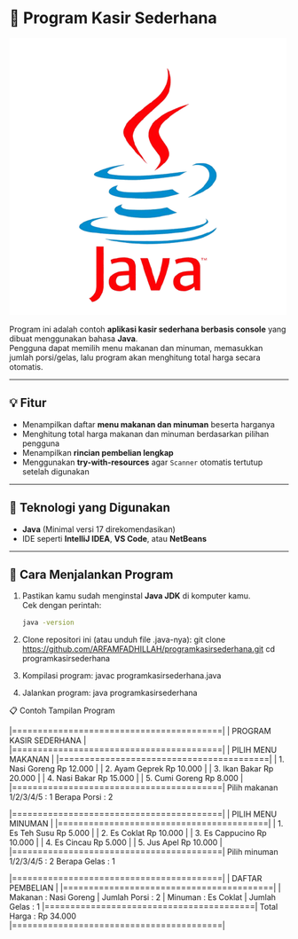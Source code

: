 # 🧾 Program Kasir Sederhana

![Java Logo](https://github.com/ARFAMFADHILLAH/programkasirsederhana/blob/main/java.png)

Program ini adalah contoh **aplikasi kasir sederhana berbasis console** yang dibuat menggunakan bahasa **Java**.  
Pengguna dapat memilih menu makanan dan minuman, memasukkan jumlah porsi/gelas, lalu program akan menghitung total harga secara otomatis.

---

## 💡 Fitur
- Menampilkan daftar **menu makanan dan minuman** beserta harganya  
- Menghitung total harga makanan dan minuman berdasarkan pilihan pengguna  
- Menampilkan **rincian pembelian lengkap**  
- Menggunakan **try-with-resources** agar `Scanner` otomatis tertutup setelah digunakan  

---

## 🧰 Teknologi yang Digunakan
- **Java** (Minimal versi 17 direkomendasikan)
- IDE seperti **IntelliJ IDEA**, **VS Code**, atau **NetBeans**  

---

## 📜 Cara Menjalankan Program

1. Pastikan kamu sudah menginstal **Java JDK** di komputer kamu.  
   Cek dengan perintah:
   ```bash
   java -version

2. Clone repositori ini (atau unduh file .java-nya):
  git clone https://github.com/ARFAMFADHILLAH/programkasirsederhana.git
  cd programkasirsederhana

4. Kompilasi program:
   javac programkasirsederhana.java

5. Jalankan program:
   java programkasirsederhana

📋 Contoh Tampilan Program

|=========================================|
|          PROGRAM KASIR SEDERHANA        |
|=========================================|
|             PILIH MENU MAKANAN          |
|=========================================|
| 1. Nasi Goreng          Rp 12.000       |
| 2. Ayam Geprek          Rp 10.000       |
| 3. Ikan Bakar           Rp 20.000       |
| 4. Nasi Bakar           Rp 15.000       |
| 5. Cumi Goreng          Rp 8.000        |
|=========================================|
Pilih makanan 1/2/3/4/5 : 1
Berapa Porsi : 2

|=========================================|
|             PILIH MENU MINUMAN          |
|=========================================|
| 1. Es Teh Susu          Rp 5.000        |
| 2. Es Coklat            Rp 10.000       |
| 3. Es Cappucino         Rp 10.000       |
| 4. Es Cincau            Rp 5.000        |
| 5. Jus Apel             Rp 10.000       |
|=========================================|
Pilih minuman 1/2/3/4/5 : 2
Berapa Gelas : 1

|=========================================|
|             DAFTAR PEMBELIAN            |
|=========================================|
| Makanan      : Nasi Goreng
| Jumlah Porsi : 2
| Minuman      : Es Coklat
| Jumlah Gelas : 1
|=========================================|
 Total Harga   : Rp 34.000
|=========================================|
